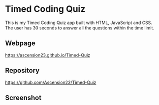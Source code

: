 # Timed Coding Quiz

This is my Timed Coding Quiz app built with HTML, JavaScript and CSS. The user has 30 seconds to answer all the questions within the time limit.

## Webpage

https://ascension23.github.io/Timed-Quiz


## Repository

https://github.com/Ascension23/Timed-Quiz

## Screenshot

